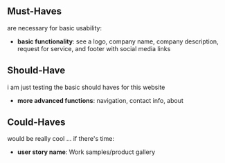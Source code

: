 
## Must-Haves

are necessary for basic usability:

- **basic functionality**: see a logo, company name, company description, request for service, and footer with social media links

## Should-Have

i am just testing the basic should haves for this website 

- **more advanced functions**: navigation, contact info, about
  
## Could-Haves

would be really cool ... if there's time:

- **user story name**: Work samples/product gallery

